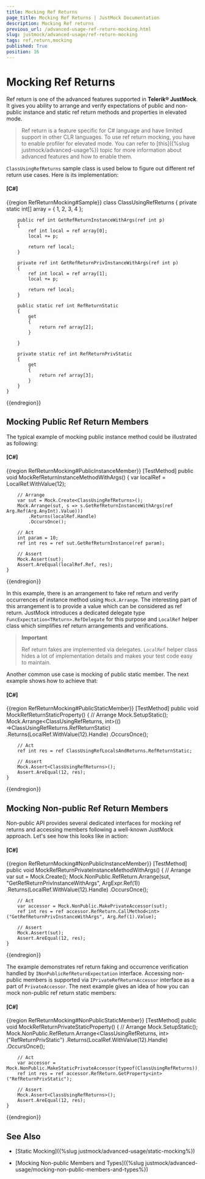 ```yaml
---
title: Mocking Ref Returns
page_title: Mocking Ref Returns | JustMock Documentation
description: Mocking Ref returns
previous_url: /advanced-usage-ref-return-mocking.html
slug: justmock/advanced-usage/ref-return-mocking
tags: ref,return,mocking
published: True
position: 16
---
```


# Mocking Ref Returns

Ref return is one of the advanced features supported in __Telerik® JustMock__. It gives you ability to arrange and verify expectations of public and non-public instance and static ref return methods and properties in elevated mode.

> Ref return is a feature specific for C# language and have limited support in other CLR languages. To use ref return mocking, you have to enable profiler for elevated mode. You can refer to [this]({%slug justmock/advanced-usage%}) topic for more information about advanced features and how to enable them.

`ClassUsingRefReturns` sample class is used below to figure out different ref return use cases. Here is its implementation:

  #### __[C#]__

  {{region RefReturnMocking#Sample}}
	class ClassUsingRefReturns
	{
		private static int[] array = { 1, 2, 3, 4 };

		public ref int GetRefReturnInstanceWithArgs(ref int p)
		{
			ref int local = ref array[0];
			local += p;

			return ref local;
		}

		private ref int GetRefReturnPrivInstanceWithArgs(ref int p)
		{
			ref int local = ref array[1];
			local += p;

			return ref local;
		}

		public static ref int RefReturnStatic
		{
			get
			{
				return ref array[2];
			}

		}

		private static ref int RefReturnPrivStatic
		{
			get
			{
				return ref array[3];
			}
		}
	}
  {{endregion}}

## Mocking Public Ref Return Members

The typical example of mocking public instance method could be illustrated as following:

  #### __[C#]__

  {{region RefReturnMocking#PublicInstanceMember}}
	[TestMethod]
	public void MockRefReturnInstanceMethodWithArgs()
	{
		var localRef = LocalRef.WithValue(12);

		// Arrange
		var sut = Mock.Create<ClassUsingRefReturns>();
		Mock.Arrange(sut, s => s.GetRefReturnInstanceWithArgs(ref Arg.Ref(Arg.AnyInt).Value)))
			.Returns(localRef.Handle)
			.OccursOnce();

		// Act
		int param = 10;
		ref int res = ref sut.GetRefReturnInstance(ref param);

		// Assert
		Mock.Assert(sut);
		Assert.AreEqual(localRef.Ref, res);
	}
  {{endregion}}


In this example, there is an arrangement to fake ref return and verify occurrences of instance method using `Mock.Arrange`. The interesting part of this arrangement is to provide a value which can be considered as ref return. JustMock introduces a dedicated delegate type `FuncExpectation<TReturn>.RefDelegate` for this purpose and `LocalRef` helper class which simplifies ref return arrangements and verifications.

> **Important**
>
> Ref return fakes are implemented via delegates. `LocalRef` helper class hides a lot of implementation details and makes your test code easy to maintain.  

Another common use case is mocking of public static member. The next example shows how to achieve that:

  #### __[C#]__

  {{region RefReturnMocking#PublicStaticMember}}
    [TestMethod]
    public void MockRefReturnStaticProperty()
    {
        // Arrange
        Mock.SetupStatic<ClassUsingRefReturns>();
        Mock.Arrange<ClassUsingRefReturns, int>(() =>ClassUsingRefReturns.RefReturnStatic)
            .Returns(LocalRef.WithValue(12).Handle)
            .OccursOnce();

        // Act
        ref int res = ref ClassUsingRefLocalsAndReturns.RefReturnStatic;

        // Assert
        Mock.Assert<ClassUsingRefReturns>();
        Assert.AreEqual(12, res);
    }
  {{endregion}}

## Mocking Non-public Ref Return Members

Non-public API provides several dedicated interfaces for mocking ref returns and accessing members following a well-known JustMock approach. Let's see how this looks like in action:

  #### __[C#]__

  {{region RefReturnMocking#NonPublicInstanceMember}}
    [TestMethod]
    public void MockRefReturnPrivateInstanceMethodWithArgs()
    {
        // Arrange
        var sut = Mock.Create<ClassUsingRefReturns>();
        Mock.NonPublic.RefReturn.Arrange<int>(sut, "GetRefReturnPrivInstanceWithArgs", ArgExpr.Ref(1))
            .Returns(LocalRef.WithValue(12).Handle)
            .OccursOnce();

        // Act
        var accessor = Mock.NonPublic.MakePrivateAccessor(sut);
        ref int res = ref accessor.RefReturn.CallMethod<int>("GetRefReturnPrivInstanceWithArgs", Arg.Ref(1).Value);

        // Assert
        Mock.Assert(sut);
        Assert.AreEqual(12, res);
    }
  {{endregion}}


The example demonstrates ref return faking and occurrence verification handled by `INonPublicRefReturnExpectation` interface. Accessing non-public members is supported via `IPrivateRefReturnAccessor` interface as a part of `PrivateAccessor`. The next example gives an idea of how you can mock non-public ref return static members:

  #### __[C#]__

  {{region RefReturnMocking#NonPublicStaticMember}}
    [TestMethod]
    public void MockRefReturnPrivateStaticProperty()
    {
        // Arrange
        Mock.SetupStatic<ClassUsingRefReturns>();
        Mock.NonPublic.RefReturn.Arrange<ClassUsingRefReturns, int>("RefReturnPrivStatic")
            .Returns(LocalRef.WithValue(12).Handle)
            .OccursOnce();

        // Act
        var accessor = Mock.NonPublic.MakeStaticPrivateAccessor(typeof(ClassUsingRefReturns));
        ref int res = ref accessor.RefReturn.GetProperty<int>("RefReturnPrivStatic");

        // Assert
        Mock.Assert<ClassUsingRefReturns>();
        Assert.AreEqual(12, res);
    }
  {{endregion}}

## See Also

 * [Static Mocking]({%slug justmock/advanced-usage/static-mocking%})

 * [Mocking Non-public Members and Types]({%slug justmock/advanced-usage/mocking-non-public-members-and-types%})
